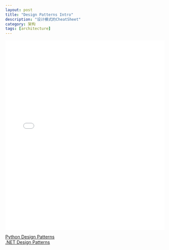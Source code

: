 ```yaml
---
layout: post
title: "Design Patterns Intro"
description: "设计模式的CheatSheet"
category: 架构
tags: [architecture]
---
```


<div style="width: 100%;height: 600px; overflow: hidden">
    <iframe src="/demo/PdfDemo/viewer.html" width="100%" height="100%" frameborder="0"></iframe>
</div>  

<a href="https://github.com/faif/python-patterns">Python Design Patterns</a>  
<a href="http://www.dofactory.com/net/design-patterns">.NET Design Patterns</a>  